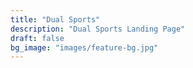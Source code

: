```yaml
---
title: "Dual Sports"
description: "Dual Sports Landing Page"
draft: false
bg_image: "images/feature-bg.jpg"
---
```

